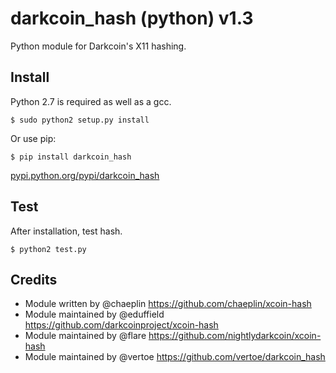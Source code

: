 darkcoin_hash (python) v1.3
===========================

Python module for Darkcoin's X11 hashing.


Install
-------

Python 2.7 is required as well as a gcc.

    $ sudo python2 setup.py install

Or use pip:

    $ pip install darkcoin_hash

[pypi.python.org/pypi/darkcoin_hash](https://pypi.python.org/pypi/darkcoin_hash)

Test
-------

After installation, test hash.

    $ python2 test.py

Credits
-------

* Module written by @chaeplin https://github.com/chaeplin/xcoin-hash
* Module maintained by @eduffield https://github.com/darkcoinproject/xcoin-hash
* Module maintained by @flare https://github.com/nightlydarkcoin/xcoin-hash
* Module maintained by @vertoe https://github.com/vertoe/darkcoin_hash
